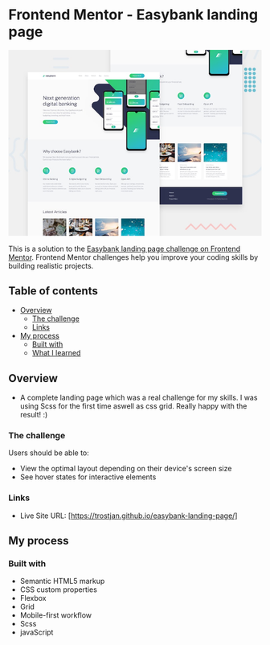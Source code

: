 # Frontend Mentor - Easybank landing page

![Design preview for the Easybank landing page](./design/desktop-preview.jpg)

This is a solution to the [Easybank landing page challenge on Frontend Mentor](https://www.frontendmentor.io/challenges/easybank-landing-page-WaUhkoDN). Frontend Mentor challenges help you improve your coding skills by building realistic projects. 

## Table of contents

- [Overview](#overview)
  - [The challenge](#the-challenge)
  - [Links](#links)
- [My process](#my-process)
  - [Built with](#built-with)
  - [What I learned](#what-i-learned)

## Overview

- A complete landing page which was a real challenge for my skills. I was using Scss for the first time aswell as
  css grid. Really happy with the result! :)

### The challenge

Users should be able to:

- View the optimal layout depending on their device's screen size
- See hover states for interactive elements

### Links

- Live Site URL: [https://trostjan.github.io/easybank-landing-page/]

## My process

### Built with

- Semantic HTML5 markup
- CSS custom properties
- Flexbox
- Grid
- Mobile-first workflow
- Scss
- javaScript


